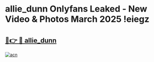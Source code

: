 # allie_dunn Onlyfans Leaked - New Video & Photos March 2025 !eiegz

# <h2><a href="https://k607zo.iuczelnia.edu.pl?title=allie_dunn&ref=eiegz">🔗👉 🔴 allie_dunn</a></h2>

[![acn](https://github.com/user-attachments/assets/0f9c940e-d8b0-45ae-aac7-cd30a18b3e1c)](https://k607zo.iuczelnia.edu.pl?title=allie_dunn&ref=eiegz)

